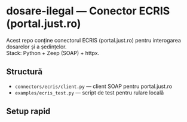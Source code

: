 # dosare-ilegal — Conector ECRIS (portal.just.ro)

Acest repo conține conectorul ECRIS (portal.just.ro) pentru interogarea dosarelor și a ședințelor.  
Stack: Python + Zeep (SOAP) + httpx.  

## Structură
- `connectors/ecris/client.py` — client SOAP pentru portal.just.ro
- `examples/ecris_test.py` — script de test pentru rulare locală

## Setup rapid

